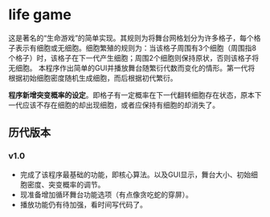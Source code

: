 ﻿# life game
这是著名的“生命游戏”的简单实现。其规则为将舞台网格划分为许多格子，每个格子表示有细胞或无细胞。细胞繁殖的规则为：当该格子周围有3个细胞（周围指8个格子）时，该格子在下一代产生细胞；周围2个细胞则保持原状，否则该格子将无细胞。
本程序作出简单的GUI并播放舞台随繁衍代数而变化的情形。第一代将根据初始细胞密度随机生成细胞，而后根据初代繁衍。

**程序新增突变概率的设定**。即格子有一定概率在下一代翻转细胞存在状态，原本下一代应该不存在细胞的却出现细胞，或者应保持有细胞的却消失了。

## 历代版本
### v1.0
- 完成了该程序最基础的功能，即核心算法。以及GUI显示，舞台大小、初始细胞密度、突变概率的调节。
- 现准备增加循环舞台功能选项（有点像贪吃蛇的穿屏）。
- 播放功能仍有待加强，看时间写代码了。
